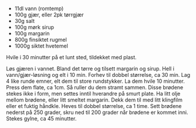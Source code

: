- 11dl vann (romtemp)
- 100g gjær, eller 2pk tørrgjær
- 30g salt
- 100g mørk sirup
- 100g margarin
- 800g finsiktet rugmel
- 1000g siktet hvetemel

Hvile i 30 minutter på et lunt sted, tildekket med plast.

Løs gjæren i vannet. Bland det tørre og tilsett margarin og sirup. Hell i vann/gjær-løsning og elt i 10 min. Forhev til dobbel størrelse, ca 30 min.
Lag 4 like runde emner, elt dem til store rundstykker. La dem hvile 10 minutter. Press dem flate, ca 1cm. Så ruller du dem stramt sammen. Disse brødene stekes ikke i form, men settes inntil hverandre på smurt plate. Ha litt olje mellom brødene, eller litt smeltet margarin. 
Dekk dem til med litt klingfilm eller et fuktig håndkle. Heves til dobbel størrelse, ca 1 time. 
Sett brødene nederst på 250 grader, skru ned til 200 grader når brødene er kommet inni.
Stekes gylne, ca 45 minutter.
